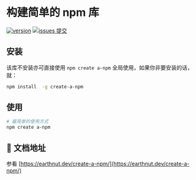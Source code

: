 # 构建简单的 npm 库

[![version](<https://img.shields.io/npm/v/create-a-npm.svg?logo=npm&logoColor=rgb(0,0,0)&label=版本号&labelColor=rgb(73,73,228)&color=rgb(0,0,0)>)](https://www.npmjs.com/package/create-a-npm) [![issues 提交](<https://img.shields.io/badge/issues-提交-rgb(255,0,63)?logo=github>)](https://github.com/earthnutDev/create-a-npm/issues)

## 安装

该库不安装亦可直接使用 `npm create a-npm` 全局使用，如果你非要安装的话，就：

```sh
npm install  -g create-a-npm
```

## 使用

```sh
# 最简单的使用方式
npm create a-npm
```

## 📄 文档地址

参看 [https://earthnut.dev/create-a-npm/](https://earthnut.dev/create-a-npm/)
